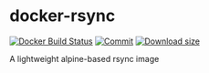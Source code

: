 # docker-rsync

[![Docker Build Status](https://img.shields.io/docker/build/apihackers/rsync.svg)](https://hub.docker.com/r/apihackers/rsync/builds/) [![Commit](https://images.microbadger.com/badges/commit/apihackers/rsync.svg)](https://microbadger.com/images/apihackers/rsync) [![Download size](https://images.microbadger.com/badges/image/apihackers/rsync.svg)](https://microbadger.com/images/apihackers/rsync)

A lightweight alpine-based rsync image
